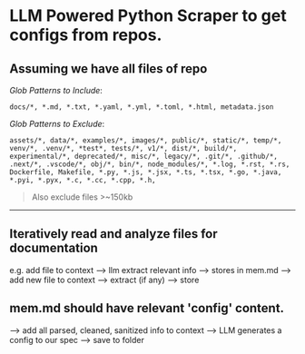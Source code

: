 # LLM Powered Python Scraper to get configs from repos.

## Assuming we have all files of repo

*Glob Patterns to Include*:

```
docs/*, *.md, *.txt, *.yaml, *.yml, *.toml, *.html, metadata.json
```

*Glob Patterns to Exclude*:

```
assets/*, data/*, examples/*, images/*, public/*, static/*, temp/*, venv/*, .venv/*, *test*, tests/*, v1/*, dist/*, build/*, experimental/*, deprecated/*, misc/*, legacy/*, .git/*, .github/*, .next/*, .vscode/*, obj/*, bin/*, node_modules/*, *.log, *.rst, *.rs, Dockerfile, Makefile, *.py, *.js, *.jsx, *.ts, *.tsx, *.go, *.java, *.pyi, *.pyx, *.c, *.cc, *.cpp, *.h,
```

> Also exclude files >~150kb

---

## Iteratively read and analyze files for documentation

e.g. add file to context --> llm extract relevant info --> stores in mem.md
--> add new file to context --> extract (if any) --> store

## mem.md should have relevant 'config' content.

--> add all parsed, cleaned, sanitized info to context --> LLM generates a config
to our spec --> save to folder